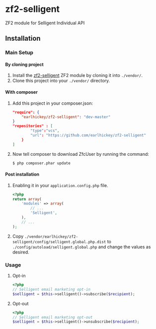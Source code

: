 zf2-selligent
=============

ZF2 module for Selligent Individual API


Installation
------------

### Main Setup

#### By cloning project

1. Install the [zf2-selligent](https://github.com/earlhickey/zf2-selligent) ZF2 module
   by cloning it into `./vendor/`.
2. Clone this project into your `./vendor/` directory.

#### With composer

1. Add this project in your composer.json:

    ```json
    "require": {
        "earlhickey/zf2-selligent": "dev-master"
    }
    "repositories" : [
            "type":"vcs",
            "url": "https://github.com/earlhickey/zf2-selligent"
        }
    ]
    ```

2. Now tell composer to download ZfcUser by running the command:

    ```bash
    $ php composer.phar update
    ```

#### Post installation

1. Enabling it in your `application.config.php` file.

    ```php
    <?php
    return array(
        'modules' => array(
            // ...
            'Selligent',
        ),
        // ...
    );
    ```
2. Copy `./vendor/earlhickey/zf2-selligent/config/selligent.global.php.dist` to `./config/autoload/selligent.global.php` and change the values as desired.


### Usage

1. Opt-in

    ```php
    <?php
    // Selligent email marketing opt-in
    $selligent = $this->selligent()->subscribe($recipient);
    ```
2. Opt-out

    ```php
    <?php
    // Selligent email marketing opt-out
    $selligent = $this->selligent()->unsubscribe($recipient);
    ```


